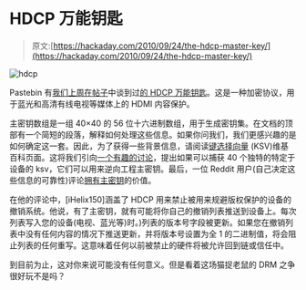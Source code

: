 # HDCP 万能钥匙

> 原文:[https://hackaday.com/2010/09/24/the-hdcp-master-key/](https://hackaday.com/2010/09/24/the-hdcp-master-key/)

![](../Images/f5cfd35e4afe0482faa9ddfcb406a44a.png "hdcp")

Pastebin 有[我们上周在帖子](http://pastebin.com/kqD56TmU)中谈到过[的 HDCP 万能钥匙](http://hackaday.com/2010/09/18/intel-high-bandwidth-digital-content-protection-cracked/)。这是一种加密协议，用于蓝光和高清有线电视等媒体上的 HDMI 内容保护。

主密钥数组是一组 40×40 的 56 位十六进制数组，用于生成密钥集。在文档的顶部有一个简短的段落，解释如何处理这些信息。如果你问我们，我们更感兴趣的是如何确定这一套。因此，为了获得一些背景信息，请阅读[键选择向量](http://en.wikipedia.org/wiki/Key_selection_vector) (KSV)维基百科页面。这将我们引向[一个有趣的讨论](http://cryptome.org/hdcp-weakness.htm)，提出如果可以捕获 40 个独特的特定于设备的 ksv，它们可以用来逆向工程主密钥。最后，一位 Reddit 用户(自己决定这些信息的可靠性)评论[拥有主密钥](http://www.reddit.com/r/technology/comments/ddj5f/hdcp_master_key_pirates_1_riaa_0/c0zfk0v)的价值。

在他的评论中，[iHelix150]涵盖了 HDCP 用来禁止被用来规避版权保护的设备的撤销系统。他说，有了主密钥，就有可能将你自己的撤销列表推送到设备上。每次列表写入您的设备(电视、蓝光等)时。)列表的版本号字段被更新。如果您在撤销列表中没有任何内容的情况下推送更新，并将版本号设置为全 1 的二进制值，将会阻止列表的任何重写。这意味着任何以前被禁止的硬件将被允许回到链或信任中。

到目前为止，这对你来说可能没有任何意义。但是看着这场猫捉老鼠的 DRM 之争很好玩不是吗？